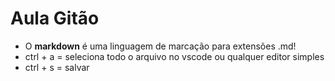 # Aula Gitão

 - O **markdown** é uma linguagem de marcação para extensões .md!
 - ctrl + a  = seleciona todo o arquivo no vscode ou qualquer editor simples
 - ctrl + s = salvar